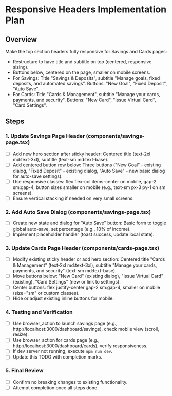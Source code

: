 # Responsive Headers Implementation Plan

## Overview
Make the top section headers fully responsive for Savings and Cards pages:
- Restructure to have title and subtitle on top (centered, responsive sizing).
- Buttons below, centered on the page, smaller on mobile screens.
- For Savings: Title "Savings & Deposits", subtitle "Manage goals, fixed deposits, and automated savings". Buttons: "New Goal", "Fixed Deposit", "Auto Save".
- For Cards: Title "Cards & Management", subtitle "Manage your cards, payments, and security". Buttons: "New Card", "Issue Virtual Card", "Card Settings".

## Steps

### 1. Update Savings Page Header (components/savings-page.tsx)
- [ ] Add new hero section after sticky header: Centered title (text-2xl md:text-3xl), subtitle (text-sm md:text-base).
- [ ] Add centered button row below: Three buttons ("New Goal" - existing dialog, "Fixed Deposit" - existing dialog, "Auto Save" - new basic dialog for auto-save settings).
- [ ] Use responsive classes: flex flex-col items-center on mobile, gap-2 sm:gap-4, button sizes smaller on mobile (e.g., text-sm px-3 py-1 on sm screens).
- [ ] Ensure vertical stacking if needed on very small screens.

### 2. Add Auto Save Dialog (components/savings-page.tsx)
- [ ] Create new state and dialog for "Auto Save" button: Basic form to toggle global auto-save, set percentage (e.g., 10% of income).
- [ ] Implement placeholder handler (toast success, update local state).

### 3. Update Cards Page Header (components/cards-page.tsx)
- [ ] Modify existing sticky header or add hero section: Centered title "Cards & Management" (text-2xl md:text-3xl), subtitle "Manage your cards, payments, and security" (text-sm md:text-base).
- [ ] Move buttons below: "New Card" (existing dialog), "Issue Virtual Card" (existing), "Card Settings" (new or link to settings).
- [ ] Center buttons: flex justify-center gap-2 sm:gap-4, smaller on mobile (size="sm" or custom classes).
- [ ] Hide or adjust existing inline buttons for mobile.

### 4. Testing and Verification
- [ ] Use browser_action to launch savings page (e.g., http://localhost:3000/dashboard/savings), check mobile view (scroll, resize).
- [ ] Use browser_action for cards page (e.g., http://localhost:3000/dashboard/cards), verify responsiveness.
- [ ] If dev server not running, execute `npm run dev`.
- [ ] Update this TODO with completion marks.

### 5. Final Review
- [ ] Confirm no breaking changes to existing functionality.
- [ ] Attempt completion once all steps done.
